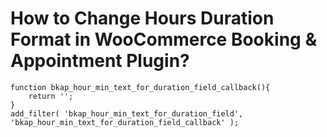 # How to Change Hours Duration Format in WooCommerce Booking & Appointment Plugin?

```generic
function bkap_hour_min_text_for_duration_field_callback(){
	return '';
}
add_filter( 'bkap_hour_min_text_for_duration_field', 'bkap_hour_min_text_for_duration_field_callback' );
```